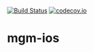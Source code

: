 [![Build Status](https://api.travis-ci.com/cerihughes/mgm-ios.png?branch=master)](https://www.travis-ci.com/cerihughes/mgm-ios/) [![codecov.io](https://codecov.io/gh/cerihughes/mgm-ios/branch/master/graphs/badge.svg)](https://codecov.io/gh/cerihughes/mgm-ios/branch/master)

# mgm-ios

